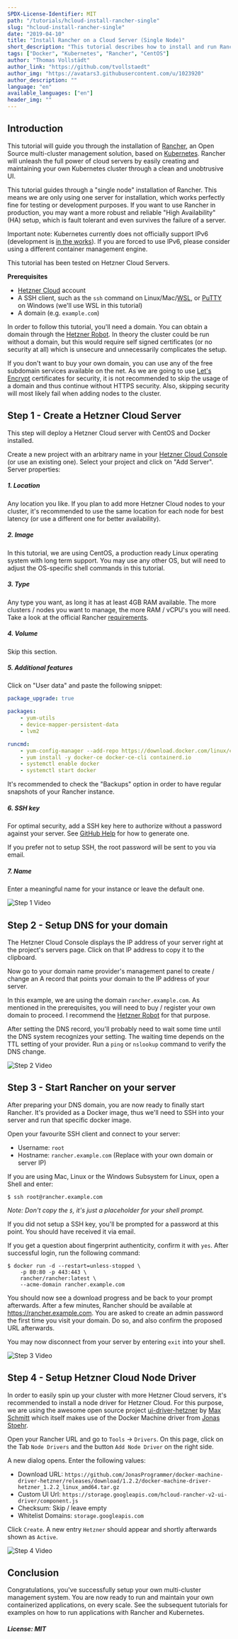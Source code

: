 ```yaml
---
SPDX-License-Identifier: MIT
path: "/tutorials/hcloud-install-rancher-single"
slug: "hcloud-install-rancher-single"
date: "2019-04-10"
title: "Install Rancher on a Cloud Server (Single Node)"
short_description: "This tutorial describes how to install and run Rancher, an Open Source Container Management Engine, backed by Kubernetes."
tags: ["Docker", "Kubernetes", "Rancher", "CentOS"]
author: "Thomas Vollstädt"
author_link: "https://github.com/tvollstaedt"
author_img: "https://avatars3.githubusercontent.com/u/1023920"
author_description: ""
language: "en"
available_languages: ["en"]
header_img: ""
---
```


## Introduction

This tutorial will guide you through the installation of [Rancher](https://www.rancher.com), an Open Source multi-cluster management solution, based on [Kubernetes](https://www.kubernetes.io). Rancher will unleash the full power of cloud servers by easily creating and maintaining your own Kubernetes cluster through a clean and unobtrusive UI.

This tutorial guides through a "single node" installation of Rancher. This means we are only using one server for installation, which works perfectly fine for testing or development purposes. If you want to use Rancher in production, you may want a more robust and reliable "High Availability" (HA) setup, which is fault tolerant and even survives the failure of a server.

Important note: Kubernetes currently does not officially support IPv6 (development is [in the works](https://github.com/kubernetes/kubernetes/issues/62822)). If you are forced to use IPv6, please consider using a different container management engine.

This tutorial has been tested on Hetzner Cloud Servers.

**Prerequisites**

* [Hetzner Cloud](https://cloud.hetzner.com) account
* A SSH client, such as the `ssh` command on Linux/Mac/[WSL](https://docs.microsoft.com/en-us/windows/wsl/install-win10), or [PuTTY](https://www.chiark.greenend.org.uk/~sgtatham/putty/latest.html) on Windows (we'll use WSL in this tutorial)
* A domain (e.g. `example.com`)

In order to follow this tutorial, you'll need a domain. You can obtain a domain through the [Hetzner Robot](https://robot.your-server.de/order/index). In theory the cluster could be run without a domain, but this would require self signed certificates (or no security at all) which is unsecure and unnecessarily complicates the setup.

If you don't want to buy your own domain, you can use any of the free subdomain services available on the net. As we are going to use [Let's Encrypt](https://letsencrypt.org/) certificates for security, it is not recommended to skip the usage of a domain and thus continue without HTTPS security. Also, skipping security will most likely fail when adding nodes to the cluster.

## Step 1 - Create a Hetzner Cloud Server

This step will deploy a Hetzner Cloud server with CentOS and Docker installed.

Create a new project with an arbitrary name in your [Hetzner Cloud Console](https://console.hetzner.cloud) (or use an existing one). Select your project and click on "Add Server". Server properties:

##### 1. Location

Any location you like. If you plan to add more Hetzner Cloud nodes to your cluster, it's recommended to use the same location for each node for best latency (or use a different one for better availability).

##### 2. Image

In this tutorial, we are using CentOS, a production ready Linux operating system with long term support. You may use any other OS, but will need to adjust the OS-specific shell commands in this tutorial.

##### 3. Type

Any type you want, as long it has at least 4GB RAM available. The more clusters / nodes you want to manage, the more RAM / vCPU's you will need. Take a look at the official Rancher [requirements](https://rancher.com/docs/rancher/v2.x/en/installation/requirements/). 

##### 4. Volume

Skip this section.

##### 5. Additional features

Click on "User data" and paste the following snippet:

```yaml
package_upgrade: true

packages:
    - yum-utils
    - device-mapper-persistent-data
    - lvm2

runcmd:
    - yum-config-manager --add-repo https://download.docker.com/linux/centos/docker-ce.repo
    - yum install -y docker-ce docker-ce-cli containerd.io
    - systemctl enable docker
    - systemctl start docker
```

It's recommended to check the "Backups" option in order to have regular snapshots of your Rancher instance.

##### 6. SSH key

For optimal security, add a SSH key here to authorize without a password against your server. See [GitHub Help](https://help.github.com/en/articles/generating-a-new-ssh-key-and-adding-it-to-the-ssh-agent) for how to generate one.

If you prefer not to setup SSH, the root password will be sent to you via email.

##### 7. Name

Enter a meaningful name for your instance or leave the default one.

![Step 1 Video](images/step1.gif)

## Step 2 - Setup DNS for your domain

The Hetzner Cloud Console displays the IP address of your server right at the project's servers page. Click on that IP address to copy it to the clipboard.

Now go to your domain name provider's management panel to create / change an A record that points your domain to the IP address of your server.

In this example, we are using the domain `rancher.example.com`. As mentioned in the prerequisites, you will need to buy / register your own domain to proceed. I recommend the [Hetzner Robot](https://robot.your-server.de/order/index) for that purpose.

After setting the DNS record, you'll probably need to wait some time until the DNS system recognizes your setting. The waiting time depends on the TTL setting of your provider. Run a `ping` or `nslookup` command to verify the DNS change.

![Step 2 Video](images/step2.gif)

## Step 3 - Start Rancher on your server

After preparing your DNS domain, you are now ready to finally start Rancher. It's provided as a Docker image, thus we'll need to SSH into your server and run that specific docker image.

Open your favourite SSH client and connect to your server:

* Username: `root`
* Hostname: `rancher.example.com` (Replace with your own domain or server IP)

If you are using Mac, Linux or the Windows Subsystem for Linux, open a Shell and enter:

```
$ ssh root@rancher.example.com
```

_Note: Don't copy the `$`, it's just a placeholder for your shell prompt._

If you did not setup a SSH key, you'll be prompted for a password at this point. You should have received it via email.

If you get a question about fingerprint authenticity, confirm it with `yes`. After successful login, run the following command:

```
$ docker run -d --restart=unless-stopped \
    -p 80:80 -p 443:443 \
    rancher/rancher:latest \
    --acme-domain rancher.example.com
```

You should now see a download progress and be back to your prompt afterwards. After a few minutes, Rancher should be available at https://rancher.example.com. You are asked to create an admin password the first time you visit your domain. Do so, and also confirm the proposed URL afterwards.

You may now disconnect from your server by entering `exit` into your shell.

![Step 3 Video](images/step3.gif)

## Step 4 - Setup Hetzner Cloud Node Driver

In order to easily spin up your cluster with more Hetzner Cloud servers, it's recommended to install a node driver for Hetzner Cloud. For this purpose, we are using the awesome open source project [ui-driver-hetzner](https://github.com/mxschmitt/ui-driver-hetzner) by [Max Schmitt](https://schmitt.cat) which itself makes use of the Docker Machine driver from [Jonas Stoehr](https://github.com/JonasProgrammer/).

Open your Rancher URL and go to `Tools` -> `Drivers`. On this page, click on the Tab `Node Drivers` and the button `Add Node Driver` on the right side.

A new dialog opens. Enter the following values:

* Download URL: `https://github.com/JonasProgrammer/docker-machine-driver-hetzner/releases/download/1.2.2/docker-machine-driver-hetzner_1.2.2_linux_amd64.tar.gz`
* Custom UI Url: `https://storage.googleapis.com/hcloud-rancher-v2-ui-driver/component.js`
* Checksum: Skip / leave empty
* Whitelist Domains: `storage.googleapis.com`

Click `Create`. A new entry `Hetzner` should appear and shortly afterwards shown as `Active`.

![Step 4 Video](images/step4.gif)

## Conclusion

Congratulations, you've successfully setup your own multi-cluster management system. You are now ready to run and maintain your own containerized applications, on every scale. See the subsequent tutorials for examples on how to run applications with Rancher and Kubernetes.

##### License: MIT

<!---

Contributors's Certificate of Origin

By making a contribution to this project, I certify that:

(a) The contribution was created in whole or in part by me and I have
    the right to submit it under the license indicated in the file; or

(b) The contribution is based upon previous work that, to the best of my
    knowledge, is covered under an appropriate license and I have the
    right under that license to submit that work with modifications,
    whether created in whole or in part by me, under the same license
    (unless I am permitted to submit under a different license), as
    indicated in the file; or

(c) The contribution was provided directly to me by some other person
    who certified (a), (b) or (c) and I have not modified it.

(d) I understand and agree that this project and the contribution are
    public and that a record of the contribution (including all personal
    information I submit with it, including my sign-off) is maintained
    indefinitely and may be redistributed consistent with this project
    or the license(s) involved.

Signed-off-by: Thomas Vollstädt <tv@engage.de>

-->

